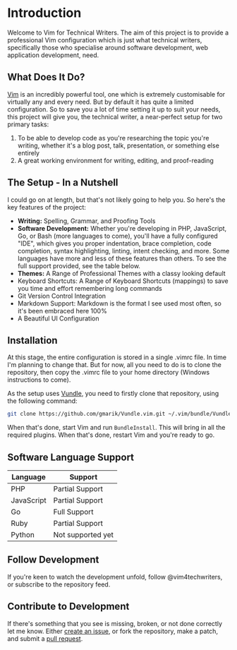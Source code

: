 # Introduction

Welcome to Vim for Technical Writers. The aim of this project is to provide a professional Vim configuration which is just what technical writers, specifically those who specialise around software development, web application development, need.

## What Does It Do?

[Vim](http://vim.org) is an incredibly powerful tool, one which is extremely customisable for virtually any and every need. But by default it has quite a limited configuration. So to save you a lot of time setting it up to suit your needs, this project will give you, the technical writer, a near-perfect setup for two primary tasks:

1. To be able to develop code as you're researching the topic you're writing, whether it's a blog post, talk, presentation, or something else entirely
2. A great working environment for writing, editing, and proof-reading

## The Setup - In a Nutshell

I could go on at length, but that's not likely going to help you. So here's the key features of the project:

- **Writing:** Spelling, Grammar, and Proofing Tools
- **Software Development:** Whether you're developing in PHP, JavaScript, Go, or Bash (more languages to come), you'll have a fully configured "IDE", which gives you proper indentation, brace completion, code completion, syntax highlighting, linting, intent checking, and more. Some languages have more and less of these features than others. To see the full support provided, see the table below.
- **Themes:** A Range of Professional Themes with a classy looking default
- Keyboard Shortcuts: A Range of Keyboard Shortcuts (mappings) to save you time and effort remembering long commands
- Git Version Control Integration
- Markdown Support: Markdown is the format I see used most often, so it's been embraced here 100%
- A Beautiful UI Configuration

## Installation

At this stage, the entire configuration is stored in a single .vimrc file. In time I'm planning to change that. But for now, all you need to do is to clone the repository, then copy the .vimrc file to your home directory (Windows instructions to come).

As the setup uses [Vundle](https://github.com/gmarik/Vundle.vim), you need to firstly clone that repository, using the following command:

```bash
git clone https://github.com/gmarik/Vundle.vim.git ~/.vim/bundle/Vundle.vim
```

When that's done, start Vim and run `BundleInstall`. This will bring in all the required plugins. When that's done, restart Vim and you're ready to go.

## Software Language Support

|Language|Support|
|---|---|
|PHP|Partial Support|
|JavaScript|Partial Support|
|Go|Full Support|
|Ruby|Partial Support|
|Python|Not supported yet|

## Follow Development

If you're keen to watch the development unfold, follow @vim4techwriters, or subscribe to the repository feed.

## Contribute to Development

If there's something that you see is missing, broken, or not done correctly let me know. Either [create an issue](https://github.com/settermjd/vim-for-technial-writers/issues), or fork the repository, make a patch, and submit a [pull request](https://help.github.com/articles/using-pull-requests/).
